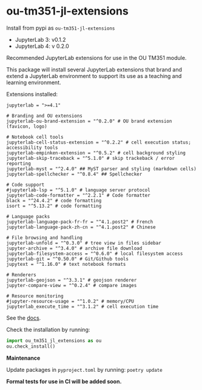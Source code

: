 # ou-tm351-jl-extensions

Install from pypi as `ou-tm351-jl-extensions`

- JupyterLab 3: v0.1.2
- JupyterLab 4: v 0.2.0

Recommended JupyterLab extensions for use in the OU TM351 module.

This package will install several JupyterLab extensions that brand and extend a JupyterLab environment to support its use as a teaching and learning environment.

Extensions installed:

```text
jupyterlab = ">=4.1"

# Branding and OU extensions
jupyterlab-ou-brand-extension = "^0.2.0" # OU brand extension (favicon, logo)

# Notebook cell tools
jupyterlab-cell-status-extension = "^0.2.2" # cell execution status; accessibility tools
jupyterlab-empinken-extension = "^0.5.2" # cell background styling
jupyterlab-skip-traceback = "^5.1.0" # skip trackeback / error reporting
jupyterlab-myst = "^2.4.0" ## MyST parser and styling (markdown cells)
jupyterlab-spellchecker = "^0.8.4" ## Spellchecker

# Code support
#jupyterlab-lsp = "^5.1.0" # language server protocol
jupyterlab-code-formatter = "^2.2.1" # Code formatter
black = "^24.4.2" # code formatting
isort = "^5.13.2" # code formatting

# Language packs
jupyterlab-language-pack-fr-fr = "^4.1.post2" # French
jupyterlab-language-pack-zh-cn = "^4.1.post2" # Chinese

# File browsing and handling
jupyterlab-unfold = "^0.3.0" # tree view in files sidebar
jupyter-archive = "^3.4.0" # archive file download
jupyterlab-filesystem-access = "^0.6.0" # local filesystem access
jupyterlab-git = "^0.50.0" # Git/Github tools
jupytext = "^1.16.0" # text notebook formats

# Renderers
jupyterlab-geojson = "^3.3.1" # geojson renderer
jupyter-compare-view = "^0.2.4" # compare images

# Resource monitoring
#jupyter-resource-usage = "^1.0.2" # memory/CPU
jupyterlab_execute_time = "^3.1.2" # cell execution time
```

See the [docs]().

Check the installation by running:

```python
import ou_tm351_jl_extensions as ou
ou.check_install()
```

__Maintenance__

Update packages in `pyproject.toml` by running: `poetry update`

__Formal tests for use in CI will be added soon.__
